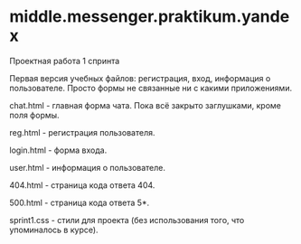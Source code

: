 # middle.messenger.praktikum.yandex
Проектная работа 1 спринта

Первая версия учебных файлов: регистрация, вход, информация о пользователе.
Просто формы не связанные ни с какими приложениями.

chat.html - главная форма чата. Пока всё закрыто заглушками, кроме поля формы.

reg.html - регистрация пользователя.

login.html - форма входа.

user.html - информация о пользователе.

404.html - страница кода ответа 404.

500.html - страница кода ответа 5*.

sprint1.css - стили для проекта (без использования того, что упоминалось в курсе).
